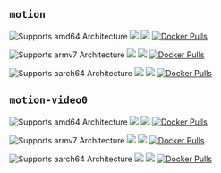## `motion`

![Supports amd64 Architecture][amd64-shield]
[![](https://images.microbadger.com/badges/image/dcmartin/amd64-addon-motion.svg)](https://microbadger.com/images/dcmartin/amd64-addon-motion "Get your own image badge on microbadger.com")
[![](https://images.microbadger.com/badges/version/dcmartin/amd64-addon-motion.svg)](https://microbadger.com/images/dcmartin/amd64-addon-motion "Get your own version badge on microbadger.com")
[![Docker Pulls][pulls-motion-amd64]][docker-motion-amd64]

![Supports armv7 Architecture][armv7-shield]
[![](https://images.microbadger.com/badges/image/dcmartin/armv7-addon-motion.svg)](https://microbadger.com/images/dcmartin/armv7-addon-motion "Get your own image badge on microbadger.com")
[![](https://images.microbadger.com/badges/version/dcmartin/armv7-addon-motion.svg)](https://microbadger.com/images/dcmartin/armv7-addon-motion "Get your own version badge on microbadger.com")
[![Docker Pulls][pulls-motion-armv7]][docker-motion-armv7]

![Supports aarch64 Architecture][aarch64-shield]
[![](https://images.microbadger.com/badges/image/dcmartin/aarch64-addon-motion.svg)](https://microbadger.com/images/dcmartin/aarch64-addon-motion "Get your own image badge on microbadger.com")
[![](https://images.microbadger.com/badges/version/dcmartin/aarch64-addon-motion.svg)](https://microbadger.com/images/dcmartin/aarch64-addon-motion "Get your own version badge on microbadger.com")
[![Docker Pulls][pulls-motion-aarch64]][docker-motion-aarch64]

[docker-motion-amd64]: https://hub.docker.com/r/dcmartin/amd64-addon-motion
[pulls-motion-amd64]: https://img.shields.io/docker/pulls/dcmartin/amd64-addon-motion.svg
[docker-motion-armv7]: https://hub.docker.com/r/dcmartin/armv7-addon-motion
[pulls-motion-armv7]: https://img.shields.io/docker/pulls/dcmartin/armv7-addon-motion.svg
[docker-motion-aarch64]: https://hub.docker.com/r/dcmartin/aarch64-addon-motion
[pulls-motion-aarch64]: https://img.shields.io/docker/pulls/dcmartin/aarch64-addon-motion.svg

## `motion-video0`

![Supports amd64 Architecture][amd64-shield]
[![](https://images.microbadger.com/badges/image/dcmartin/amd64-addon-motion-video0.svg)](https://microbadger.com/images/dcmartin/amd64-addon-motion-video0 "Get your own image badge on microbadger.com")
[![](https://images.microbadger.com/badges/version/dcmartin/amd64-addon-motion-video0.svg)](https://microbadger.com/images/dcmartin/amd64-addon-motion-video0 "Get your own version badge on microbadger.com")
[![Docker Pulls][pulls-motion-video0-amd64]][docker-motion-video0-amd64]

![Supports armv7 Architecture][armv7-shield]
[![](https://images.microbadger.com/badges/image/dcmartin/armv7-addon-motion-video0.svg)](https://microbadger.com/images/dcmartin/armv7-addon-motion-video0 "Get your own image badge on microbadger.com")
[![](https://images.microbadger.com/badges/version/dcmartin/armv7-addon-motion-video0.svg)](https://microbadger.com/images/dcmartin/armv7-addon-motion-video0 "Get your own version badge on microbadger.com")
[![Docker Pulls][pulls-motion-video0-armv7]][docker-motion-video0-armv7]

![Supports aarch64 Architecture][aarch64-shield]
[![](https://images.microbadger.com/badges/image/dcmartin/aarch64-addon-motion-video0.svg)](https://microbadger.com/images/dcmartin/aarch64-addon-motion-video0 "Get your own image badge on microbadger.com")
[![](https://images.microbadger.com/badges/version/dcmartin/aarch64-addon-motion-video0.svg)](https://microbadger.com/images/dcmartin/aarch64-addon-motion-video0 "Get your own version badge on microbadger.com")
[![Docker Pulls][pulls-motion-video0-aarch64]][docker-motion-video0-aarch64]

[docker-motion-video0-amd64]: https://hub.docker.com/r/dcmartin/amd64-addon-motion-video0
[pulls-motion-video0-amd64]: https://img.shields.io/docker/pulls/dcmartin/amd64-addon-motion-video0.svg
[docker-motion-video0-armv7]: https://hub.docker.com/r/dcmartin/armv7-addon-motion-video0
[pulls-motion-video0-armv7]: https://img.shields.io/docker/pulls/dcmartin/armv7-addon-motion-video0.svg
[docker-motion-video0-aarch64]: https://hub.docker.com/r/dcmartin/aarch64-addon-motion-video0
[pulls-motion-video0-aarch64]: https://img.shields.io/docker/pulls/dcmartin/aarch64-addon-motion-video0.svg

[aarch64-shield]: https://img.shields.io/badge/aarch64-yes-green.svg
[amd64-shield]: https://img.shields.io/badge/amd64-yes-green.svg
[armv7-shield]: https://img.shields.io/badge/armv7-yes-green.svg
